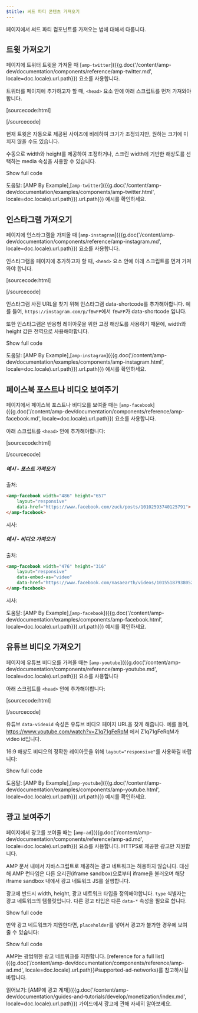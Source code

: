 ```yaml
---
$title: 써드 파티 콘텐츠 가져오기
---
```


페이지에서 써드 파티 컴포넌트를 가져오는 법에 대해서 다룹니다.

## 트윗 가져오기

페이지에 트위터 트윗을 가져올 때
[`amp-twitter`]({{g.doc('/content/amp-dev/documentation/components/reference/amp-twitter.md', locale=doc.locale).url.path}}) 요소를 사용합니다.

트위터를 페이지에 추가하고자 할 때,
`<head>` 요소 안에 아래 스크립트를 먼저 가져와야 합니다.

[sourcecode:html]
<script async custom-element="amp-twitter"
  src="https://cdn.ampproject.org/v0/amp-twitter-0.1.js"></script>
[/sourcecode]

현재 트윗은 자동으로 제공된 사이즈에 비례하여 크기가 조정되지만, 원하는 크기에 미치지 않을 수도 있습니다.

수동으로 width와 height를 제공하여 조정하거나,
스크린 width에 기반한 해상도를 선택하는 media 속성을 사용할 수 있습니다.

<!-- embedded twitter example -->
<div>
<amp-iframe height="174"
            layout="fixed-height"
            sandbox="allow-scripts allow-forms allow-same-origin"
            resizable
            src="https://ampproject-b5f4c.firebaseapp.com/examples/thirdparty.twitter.embed.html">
  <div overflow tabindex="0" role="button" aria-label="Show more">Show full code</div>
  <div placeholder></div>
</amp-iframe>
</div>

도움말: [AMP By Example],[`amp-twitter`]({{g.doc('/content/amp-dev/documentation/examples/components/amp-twitter.html', locale=doc.locale).url.path}}).url.path}}) 예시를 확인하세요.

## 인스타그램 가져오기

페이지에 인스타그램을 가져올 때
[`amp-instagram`]({{g.doc('/content/amp-dev/documentation/components/reference/amp-instagram.md', locale=doc.locale).url.path}}) 요소를 사용합니다.

인스타그램을 페이지에 추가하고자 할 때,
`<head>` 요소 안에 아래 스크립트를 먼저 가져와야 합니다.

[sourcecode:html]
<script async custom-element="amp-instagram"
  src="https://cdn.ampproject.org/v0/amp-instagram-0.1.js"></script>
[/sourcecode]

인스타그램 사진 URL을 찾기 위해 인스타그램 data-shortcode를 추가해야합니다.
예를 들어, `https://instagram.com/p/fBwFP`에서 `fBwFP`가  data-shortcode 입니다.

또한 인스타그램은 반응형 레이아웃을 위한 고정 해상도를 사용하기 때문에,
width와 height 값은 전역으로 사용해야합니다.

<!-- embedded Instagram example -->
<div>
<amp-iframe height="174"
            layout="fixed-height"
            sandbox="allow-scripts allow-forms allow-same-origin"
            resizable
            src="https://ampproject-b5f4c.firebaseapp.com/examples/thirdparty.instagram.embed.html">
  <div overflow tabindex="0" role="button" aria-label="Show more">Show full code</div>
  <div placeholder></div>
</amp-iframe>
</div>

도움말: [AMP By Example],[`amp-instagram`]({{g.doc('/content/amp-dev/documentation/examples/components/amp-instagram.html', locale=doc.locale).url.path}}).url.path}}) 예시를 확인하세요.

## 페이스북 포스트나 비디오 보여주기

페이지에서 페이스북 포스트나 비디오를 보여줄 때는
[`amp-facebook`]({{g.doc('/content/amp-dev/documentation/components/reference/amp-facebook.md', locale=doc.locale).url.path}}) 요소를 사용합니다.

아래 스크립트를 `<head>` 안에 추가해야합니다:

[sourcecode:html]
<script async custom-element="amp-facebook"
  src="https://cdn.ampproject.org/v0/amp-facebook-0.1.js"></script>
[/sourcecode]

##### 예시 - 포스트 가져오기

출처:
```html
<amp-facebook width="486" height="657"
    layout="responsive"
    data-href="https://www.facebook.com/zuck/posts/10102593740125791">
</amp-facebook>
```
시사:
<amp-facebook width="486" height="657"
    layout="responsive"
    data-href="https://www.facebook.com/zuck/posts/10102593740125791">
</amp-facebook>

##### 예시 - 비디오 가져오기

출처:
```html
<amp-facebook width="476" height="316"
    layout="responsive"
    data-embed-as="video"
    data-href="https://www.facebook.com/nasaearth/videos/10155187938052139">
</amp-facebook>
```
시사:
<amp-facebook width="476" height="316"
    layout="responsive"
    data-embed-as="video"
    data-href="https://www.facebook.com/nasaearth/videos/10155187938052139">
</amp-facebook>

도움말: [AMP By Example],[`amp-facebook`]({{g.doc('/content/amp-dev/documentation/examples/components/amp-facebook.html', locale=doc.locale).url.path}}).url.path}}) 예시를 확인하세요.

## 유튜브 비디오 가져오기

페이지에 유튜브 비디오를 가져올 때는
[`amp-youtube`]({{g.doc('/content/amp-dev/documentation/components/reference/amp-youtube.md', locale=doc.locale).url.path}}) 요소를 사용합니다

아래 스크립트를 `<head>` 안에 추가해야합니다:

[sourcecode:html]
<script async custom-element="amp-youtube"
  src="https://cdn.ampproject.org/v0/amp-youtube-0.1.js"></script>
[/sourcecode]

유튜브 `data-videoid` 속성은 유튜브 비디오 페이지 URL을 찾게 해줍니다.
예를 들어, https://www.youtube.com/watch?v=Z1q71gFeRqM 에서
Z1q71gFeRqM가 video id입니다.

16:9 해상도 비디오의 정확한 레이아웃을 위해 `layout="responsive"`를 사용하길 바랍니다:

<!-- embedded youtube example -->
<div>
<amp-iframe height="174"
            layout="fixed-height"
            sandbox="allow-scripts allow-forms allow-same-origin"
            resizable
            src="https://ampproject-b5f4c.firebaseapp.com/examples/responsive.youtube.embed.html">
  <div overflow tabindex="0" role="button" aria-label="Show more">Show full code</div>
  <div placeholder></div>
</amp-iframe>
</div>

도움말: [AMP By Example],[`amp-youtube`]({{g.doc('/content/amp-dev/documentation/examples/components/amp-youtube.html', locale=doc.locale).url.path}}).url.path}}) 예시를 확인하세요.

## 광고 보여주기

페이지에서 광고를 보여줄 때는
[`amp-ad`]({{g.doc('/content/amp-dev/documentation/components/reference/amp-ad.md', locale=doc.locale).url.path}}) 요소를 사용합니다.
HTTPS로 제공한 광고만 지원합니다.

AMP 문서 내에서 자바스크립트로 제공하는 광고 네트워크는 허용하지 않습니다.
대신해 AMP 런타임은 다른 오리진(iframe sandbox)으로부터 iframe을 불러오며
해당 iframe sandbox 내에서 광고 네트워크 JS를 실행합니다.

광고에 반드시 width, height, 광고 네트워크 타입을 정의해야합니다.
`type` 식별자는 광고 네트워크의 템플릿입니다.
다른 광고 타입은 다른 `data-*` 속성을 필요로 합니다.

<!-- embedded ad example -->
<div>
<amp-iframe height="212"
            layout="fixed-height"
            sandbox="allow-scripts allow-forms allow-same-origin"
            resizable
            src="https://ampproject-b5f4c.firebaseapp.com/examples/thirdparty.ad-basic.embed.html">
  <div overflow tabindex="0" role="button" aria-label="Show more">Show full code</div>
  <div placeholder></div>
</amp-iframe>
</div>

만약 광고 네트워크가 지원한다면,
`placeholder`를 넣어서 광고가 불가한 경우에 보여줄 수 있습니다:

<!-- embedded ad example -->
<div>
<amp-iframe height="232"
            layout="fixed-height"
            sandbox="allow-scripts allow-forms allow-same-origin"
            resizable
            src="https://ampproject-b5f4c.firebaseapp.com/examples/thirdparty.ad-placeholder.embed.html">
  <div overflow tabindex="0" role="button" aria-label="Show more">Show full code</div>
  <div placeholder></div>
</amp-iframe>
</div>

AMP는 광범위한 광고 네트워크를 지원합니다.
[reference for a full list]({{g.doc('/content/amp-dev/documentation/components/reference/amp-ad.md', locale=doc.locale).url.path}}#supported-ad-networks)를 참고하시길 바랍니다.

읽어보기: [AMP에 광고 게재]({{g.doc('/content/amp-dev/documentation/guides-and-tutorials/develop/monetization/index.md', locale=doc.locale).url.path}}) 가이드에서 광고에 관해 자세히 알아보세요.

